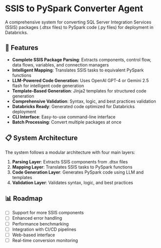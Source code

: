 # SSIS to PySpark Converter Agent

A comprehensive system for converting SQL Server Integration Services (SSIS) packages (.dtsx files) to PySpark code (.py files) for deployment in Databricks.

## 🚀 Features

- **Complete SSIS Package Parsing**: Extracts components, control flow, data flows, variables, and connection managers
- **Intelligent Mapping**: Translates SSIS tasks to equivalent PySpark functions
- **LLM-Powered Code Generation**: Uses OpenAI GPT-4 or Gemini 2.5 flash for intelligent code generation
- **Template-Based Generation**: Jinja2 templates for structured code generation
- **Comprehensive Validation**: Syntax, logic, and best practices validation
- **Databricks Ready**: Generated code optimized for Databricks deployment
- **CLI Interface**: Easy-to-use command-line interface
- **Batch Processing**: Convert multiple packages at once

## 📋 System Architecture

The system follows a modular architecture with four main layers:

1. **Parsing Layer**: Extracts SSIS components from .dtsx files
2. **Mapping Layer**: Translates SSIS tasks to PySpark functions
3. **Code Generation Layer**: Generates PySpark code using LLM and templates
4. **Validation Layer**: Validates syntax, logic, and best practices


## 📊 Roadmap

- [ ] Support for more SSIS components
- [ ] Enhanced error handling
- [ ] Performance benchmarking
- [ ] Integration with CI/CD pipelines
- [ ] Web-based interface
- [ ] Real-time conversion monitoring
